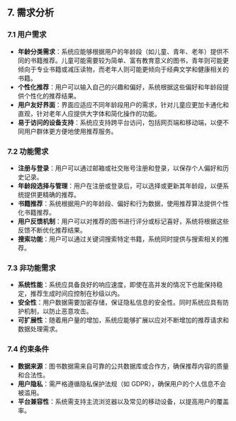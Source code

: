 ## 7. 需求分析

### 7.1 用户需求

- **年龄分类需求**：系统应能够根据用户的年龄段（如儿童、青年、老年）提供不同的书籍推荐。儿童可能需要较为简单、富有教育意义的图书，青年则可能更倾向于专业书籍或减压读物，而老年人则可能更倾向于经典文学和健康相关的书籍。
- **个性化推荐**：用户可以输入自己的兴趣和偏好，系统根据这些偏好和年龄段提供个性化的推荐结果。
- **用户友好界面**：界面应适应不同年龄段用户的需求，针对儿童应更加卡通化和直观，针对老年人应提供大字体和简化操作的功能。
- **易于访问的设备支持**：系统应支持跨平台访问，包括网页端和移动端，以便不同用户群体更方便地使用推荐服务。

### 7.2 功能需求

- **注册与登录**：用户可以通过邮箱或社交账号注册和登录，以保存个人偏好和历史记录。
- **年龄段选择与管理**：用户在注册或登录后，可以选择或更新其年龄段，以便系统提供更精确的推荐。
- **书籍推荐**：系统根据用户的年龄段、偏好和行为数据，使用推荐算法提供个性化书籍推荐。
- **用户反馈机制**：用户可以对推荐的图书进行评分或标记喜好，系统将根据这些反馈不断优化推荐结果。
- **搜索功能**：用户可以通过关键词搜索特定书籍，系统同时提供与搜索相关的推荐。

### 7.3 非功能需求

- **系统性能**：系统应具备良好的响应速度，即使在高并发的情况下也能保持稳定，推荐生成时间应控制在秒级以内。
- **安全性**：用户数据需要加密存储，保证隐私信息的安全性。同时系统应具有防护机制，以防止恶意攻击。
- **可扩展性**：随着用户量的增加，系统应能够扩展以应对不断增加的推荐请求和数据处理需求。

### 7.4 约束条件

- **数据来源**：图书数据需来自可靠的公共数据库或合作方，确保推荐内容的质量和合法性。
- **用户隐私**：需严格遵循隐私保护法规（如 GDPR），确保用户的个人信息不会被滥用。
- **平台兼容性**：系统需支持主流浏览器以及常见的移动设备，以提高用户的覆盖率。